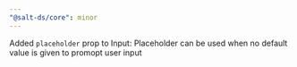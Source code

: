 ```yaml
---
"@salt-ds/core": minor
---
```


Added `placeholder` prop to Input: Placeholder can be used when no default value is given to promopt user input
